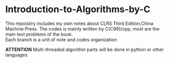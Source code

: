 # Introduction-to-Algorithms-by-C
This repoistiry includes my own notes about CLRS Third Edition,China Machine Press. The codes is mainly written by C(C99)/cpp, most are the main text problems of the book.  
Each branch is a unit of note and codes organization


**ATTENTION**
Multi-threaded algorithm parts will be done in python or other languages
